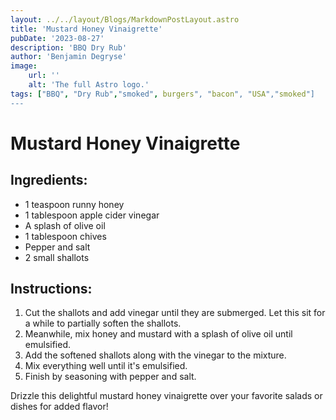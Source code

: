 ```yaml
---
layout: ../../layout/Blogs/MarkdownPostLayout.astro
title: 'Mustard Honey Vinaigrette'
pubDate: '2023-08-27'
description: 'BBQ Dry Rub'
author: 'Benjamin Degryse'
image:
    url: ''
    alt: 'The full Astro logo.'
tags: ["BBQ", "Dry Rub","smoked", burgers", "bacon", "USA","smoked"]
---
```


# Mustard Honey Vinaigrette

## Ingredients:
- 1 teaspoon runny honey
- 1 tablespoon apple cider vinegar
- A splash of olive oil
- 1 tablespoon chives
- Pepper and salt
- 2 small shallots

## Instructions:
1. Cut the shallots and add vinegar until they are submerged. Let this sit for a while to partially soften the shallots.
2. Meanwhile, mix honey and mustard with a splash of olive oil until emulsified.
3. Add the softened shallots along with the vinegar to the mixture.
4. Mix everything well until it's emulsified.
5. Finish by seasoning with pepper and salt.

Drizzle this delightful mustard honey vinaigrette over your favorite salads or dishes for added flavor!
